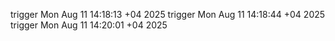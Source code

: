 trigger Mon Aug 11 14:18:13 +04 2025
trigger Mon Aug 11 14:18:44 +04 2025
trigger Mon Aug 11 14:20:01 +04 2025
